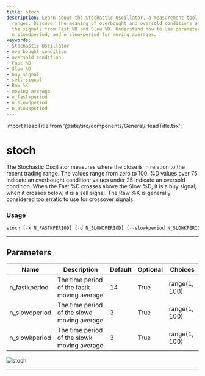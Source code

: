 ```yaml
---
title: stoch
description: Learn about the Stochastic Oscillator, a measurement tool in trading
  ranges. Discover the meaning of overbought and oversold conditions and how to interpret
  the signals from Fast %D and Slow %D. Understand how to use parameters like n_fastkperiod,
  n_slowdperiod, and n_slowkperiod for moving averages.
keywords:
- Stochastic Oscillator
- overbought condition
- oversold condition
- Fast %D
- Slow %D
- buy signal
- sell signal
- Raw %K
- moving average
- n_fastkperiod
- n_slowdperiod
- n_slowkperiod
---
```


import HeadTitle from '@site/src/components/General/HeadTitle.tsx';

<HeadTitle title="stoch - Ta - Crypto - Reference | OpenBB Terminal Docs" />

# stoch

The Stochastic Oscillator measures where the close is in relation to the recent trading range. The values range from zero to 100. %D values over 75 indicate an overbought condition; values under 25 indicate an oversold condition. When the Fast %D crosses above the Slow %D, it is a buy signal; when it crosses below, it is a sell signal. The Raw %K is generally considered too erratic to use for crossover signals.

### Usage

```python
stoch [-k N_FASTKPERIOD] [-d N_SLOWDPERIOD] [--slowkperiod N_SLOWKPERIOD]
```

---

## Parameters

| Name | Description | Default | Optional | Choices |
| ---- | ----------- | ------- | -------- | ------- |
| n_fastkperiod | The time period of the fastk moving average | 14 | True | range(1, 100) |
| n_slowdperiod | The time period of the slowd moving average | 3 | True | range(1, 100) |
| n_slowkperiod | The time period of the slowk moving average | 3 | True | range(1, 100) |

![stoch](https://user-images.githubusercontent.com/46355364/154311913-d58e58bb-d116-44dd-ae4b-44e59c25f22a.png)

---
